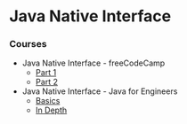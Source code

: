 # Java Native Interface

### Courses

* Java Native Interface - freeCodeCamp
  * [Part 1](https://www.youtube.com/watch?v=pyXnX2SEaFc)
  * [Part 2](https://www.youtube.com/watch?v=tEtP10aa0Kg)
* Java Native Interface - Java for Engineers
  * [Basics](https://www.youtube.com/playlist?list=PLWchVAowvRxCOFW7iJuWuMPNRf2eJ-IsO)
  * [In Depth](https://www.youtube.com/playlist?list=PLWchVAowvRxCc4N5F5RTJnDV150Vf7ouf)
